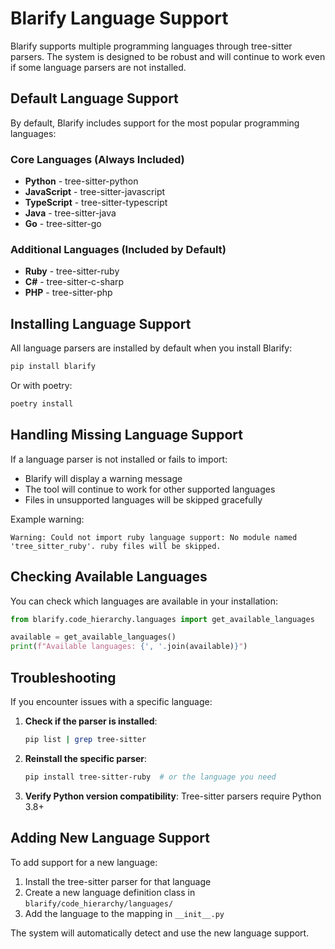 # Blarify Language Support

Blarify supports multiple programming languages through tree-sitter parsers. The system is designed to be robust and will continue to work even if some language parsers are not installed.

## Default Language Support

By default, Blarify includes support for the most popular programming languages:

### Core Languages (Always Included)
- **Python** - tree-sitter-python
- **JavaScript** - tree-sitter-javascript  
- **TypeScript** - tree-sitter-typescript
- **Java** - tree-sitter-java
- **Go** - tree-sitter-go

### Additional Languages (Included by Default)
- **Ruby** - tree-sitter-ruby
- **C#** - tree-sitter-c-sharp
- **PHP** - tree-sitter-php

## Installing Language Support

All language parsers are installed by default when you install Blarify:

```bash
pip install blarify
```

Or with poetry:

```bash
poetry install
```

## Handling Missing Language Support

If a language parser is not installed or fails to import:
- Blarify will display a warning message
- The tool will continue to work for other supported languages
- Files in unsupported languages will be skipped gracefully

Example warning:
```
Warning: Could not import ruby language support: No module named 'tree_sitter_ruby'. ruby files will be skipped.
```

## Checking Available Languages

You can check which languages are available in your installation:

```python
from blarify.code_hierarchy.languages import get_available_languages

available = get_available_languages()
print(f"Available languages: {', '.join(available)}")
```

## Troubleshooting

If you encounter issues with a specific language:

1. **Check if the parser is installed**:
   ```bash
   pip list | grep tree-sitter
   ```

2. **Reinstall the specific parser**:
   ```bash
   pip install tree-sitter-ruby  # or the language you need
   ```

3. **Verify Python version compatibility**: Tree-sitter parsers require Python 3.8+

## Adding New Language Support

To add support for a new language:

1. Install the tree-sitter parser for that language
2. Create a new language definition class in `blarify/code_hierarchy/languages/`
3. Add the language to the mapping in `__init__.py`

The system will automatically detect and use the new language support.